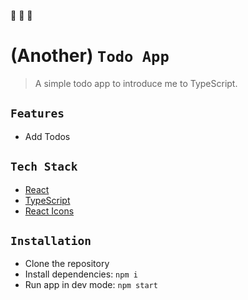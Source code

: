:construction: :construction: :construction:

# (Another) `Todo App`

> A simple todo app to introduce me to TypeScript.

## `Features`

- Add Todos

## `Tech Stack`

- [React](https://beta.reactjs.org/)
- [TypeScript](https://www.typescriptlang.org/)
- [React Icons](https://react-icons.github.io/react-icons/)

## `Installation`

- Clone the repository
- Install dependencies: `npm i`
- Run app in dev mode: `npm start`

